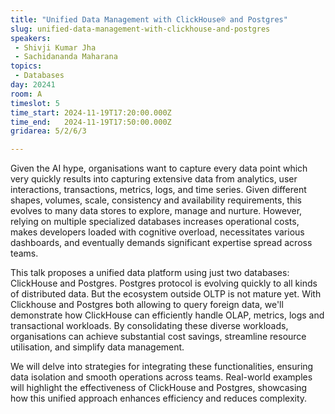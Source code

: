 ```yaml
---
title: "Unified Data Management with ClickHouse® and Postgres"
slug: unified-data-management-with-clickhouse-and-postgres
speakers:
 - Shivji Kumar Jha
 - Sachidananda Maharana
topics:
 - Databases
day: 20241
room: A
timeslot: 5
time_start: 2024-11-19T17:20:00.000Z
time_end:   2024-11-19T17:50:00.000Z
gridarea: 5/2/6/3

---
```


Given the AI hype, organisations want to capture every data point which very quickly results into capturing extensive data from analytics, user interactions, transactions, metrics, logs, and time series. Given different shapes, volumes, scale, consistency and availability requirements, this evolves to many data stores to explore, manage and nurture. However, relying on multiple specialized databases increases operational costs, makes developers loaded with cognitive overload, necessitates various dashboards, and eventually demands significant expertise spread across teams.
 
This talk proposes a unified data platform using just two databases: ClickHouse and Postgres. Postgres protocol is evolving quickly to all kinds of distributed data. But the ecosystem outside OLTP is not mature yet. With Clickhouse and Postgres both allowing to query foreign data, we'll demonstrate how ClickHouse can efficiently handle OLAP, metrics, logs and transactional workloads. By consolidating these diverse workloads, organisations can achieve substantial cost savings, streamline resource utilisation, and simplify data management.
 
 We will delve into strategies for integrating these functionalities, ensuring data isolation and smooth operations across teams. Real-world examples will highlight the effectiveness of ClickHouse and Postgres, showcasing how this unified approach enhances efficiency and reduces complexity.